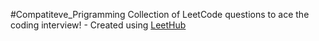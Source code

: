 #Compatiteve_Prigramming
Collection of LeetCode questions to ace the coding interview! - Created using [LeetHub](https://github.com/QasimWani/LeetHub)

